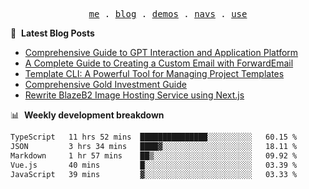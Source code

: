 <p align="center">
  <samp>
    <a href="https://ryanuo.cc">me</a> .
    <a href="https://ryanuo.cc/posts">blog</a> .
<!--     <a href="https://www.ryanuo.cc/projects">projects</a> . -->
    <a href="https://www.ryanuo.cc/demos">demos</a> .
    <a href="https://www.ryanuo.cc/navs">navs</a> .
    <a href="https://github.com/ryanuo/ryanuo/blob/master/use.md">use</a>
  </samp>
</p>

📕 &nbsp;**Latest Blog Posts**
<!-- BLOG-POST-LIST:START -->
- [Comprehensive Guide to GPT Interaction and Application Platform](https://ryanuo.cc/posts/gpt)
- [A Complete Guide to Creating a Custom Email with ForwardEmail](https://ryanuo.cc/posts/forwardemail)
- [Template CLI: A Powerful Tool for Managing Project Templates](https://ryanuo.cc/posts/tmpl-cli)
- [Comprehensive Gold Investment Guide](https://ryanuo.cc/posts/aug)
- [Rewrite BlazeB2 Image Hosting Service using Next.js](https://ryanuo.cc/posts/rewrite-blazeb2)
<!-- BLOG-POST-LIST:END -->

📊 &nbsp;**Weekly development breakdown**
<!--START_SECTION:waka-->

```txt
TypeScript   11 hrs 52 mins  ███████████████░░░░░░░░░░   60.15 %
JSON         3 hrs 34 mins   ████▓░░░░░░░░░░░░░░░░░░░░   18.11 %
Markdown     1 hr 57 mins    ██▒░░░░░░░░░░░░░░░░░░░░░░   09.92 %
Vue.js       40 mins         █░░░░░░░░░░░░░░░░░░░░░░░░   03.39 %
JavaScript   39 mins         ▓░░░░░░░░░░░░░░░░░░░░░░░░   03.33 %
```

<!--END_SECTION:waka-->

<!-- <p align="right"><img src="https://views.whatilearened.today/views/github/Rr210/Rr210.svg?cache=remove"/></p>
 -->
